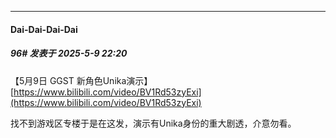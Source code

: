 ﻿
*****

####  Dai-Dai-Dai-Dai  
##### 96#       发表于 2025-5-9 22:20

【5月9日 GGST 新角色Unika演示】 [https://www.bilibili.com/video/BV1Rd53zyExi](https://www.bilibili.com/video/BV1Rd53zyExi)

找不到游戏区专楼于是在这发，演示有Unika身份的重大剧透，介意勿看。

